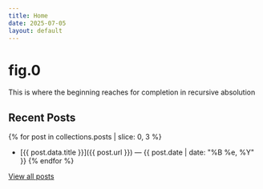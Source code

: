 ```yaml
---
title: Home
date: 2025-07-05
layout: default
---
```


# fig.0

This is where the beginning 
reaches for completion 
in recursive absolution

## Recent Posts

{% for post in collections.posts | slice: 0, 3 %}
- [{{ post.data.title }}]({{ post.url }}) — {{ post.date | date: "%B %e, %Y" }}
{% endfor %}

[View all posts](/posts)
